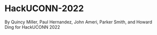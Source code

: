 # HackUCONN-2022
By Quincy Miller, Paul Hernandez, John Ameri, Parker Smith, and Howard Ding for HackUCONN 2022
